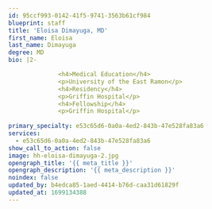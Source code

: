 ```yaml
---
id: 95ccf993-0142-41f5-9741-3563b61cf984
blueprint: staff
title: 'Eloisa Dimayuga, MD'
first_name: Eloisa
last_name: Dimayuga
degree: MD
bio: |2-

              <h4>Medical Education</h4>
              <p>University of the East Ramon</p>
              <h4>Residency</h4>
              <p>Griffin Hospital</p>
              <h4>Fellowship</h4>
              <p>Griffin Hospital</p>
          
primary_specialty: e53c65d6-0a0a-4ed2-843b-47e528fa83a6
services:
  - e53c65d6-0a0a-4ed2-843b-47e528fa83a6
show_call_to_action: false
image: hh-eloisa-dimayuga-2.jpg
opengraph_title: '{{ meta_title }}'
opengraph_description: '{{ meta_description }}'
noindex: false
updated_by: b4edca85-1aed-4414-b76d-caa31d61829f
updated_at: 1699134388
---
```


